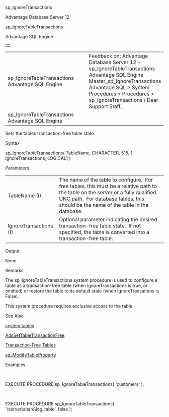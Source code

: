 sp\_IgnoreTransactions




Advantage Database Server 12  

sp\_IgnoreTableTransactions

Advantage SQL Engine

|  |
| --- |
|  |

|  |  |  |  |  |
| --- | --- | --- | --- | --- |
| sp\_IgnoreTableTransactions  Advantage SQL Engine |  |  | Feedback on: Advantage Database Server 12 - sp\_IgnoreTableTransactions Advantage SQL Engine Master\_sp\_IgnoreTransactions Advantage SQL > System Procedures > Procedures > sp\_IgnoreTransactions / Dear Support Staff, |  |
| sp\_IgnoreTableTransactions  Advantage SQL Engine |  |  |  |  |

Sets the tables transaction-free table state.

Syntax

sp\_IgnoreTableTransactions( TableName, CHARACTER, 515, [ IgnoreTransactions, LOGICAL] )

Parameters

|  |  |
| --- | --- |
| TableName (I) | The name of the table to configure.  For free tables, this must be a relative path to the table on the server or a fully qualified UNC path.  For database tables, this should be the name of the table in the database. |
| IgnoreTransactions (I) | Optional parameter indicating the desired transaction-free table state.  If not specified, the table is converted into a transaction-free table. |

Output

None

Remarks

The sp\_IgnoreTableTransactions system procedure is used to configure a table as a transaction-free table (when IgnoreTransactions is true, or omitted) or restore the table to its default state (when IgnoreTransations is False).

This system procedure requires exclusive access to the table.

See Also

[system.tables](master_system_tables.htm)

[AdsSetTableTransactionFree](ace_adssettabletransactionfree.htm)

[Transaction-Free Tables](master_transaction_free_tables.htm)

[sp\_ModifyTableProperty](master_sp_modifytableproperty.htm)

Examples

 

EXECUTE PROCEDURE sp\_IgnoreTableTransactions( 'customers' );

 

EXECUTE PROCEDURE sp\_IgnoreTableTransactions( '\\server\share\log\_table', false );